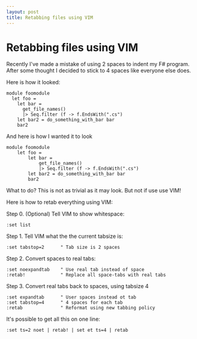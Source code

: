 ```yaml
---
layout: post
title: Retabbing files using VIM
---
```


# Retabbing files using VIM #

Recently I've made a mistake of using 2 spaces to indent my F# program. After
some thought I decided to stick to 4 spaces like everyone else does.

Here is how it looked:

    module foomodule
      let foo = 
        let bar = 
          get_file_names()
          |> Seq.filter (f -> f.EndsWith(".cs")
        let bar2 = do_something_with_bar bar
        bar2

And here is how I wanted it to look

    module foomodule
        let foo = 
            let bar = 
                get_file_names()
                |> Seq.filter (f -> f.EndsWith(".cs")
            let bar2 = do_something_with_bar bar
            bar2


What to do? This is not as trivial as it may look. But not if use use VIM!

Here is how to retab everything using VIM:

Step 0. (Optional) Tell VIM to show whitespace:

    :set list

Step 1. Tell VIM what the the current tabsize is:

    :set tabstop=2      " Tab size is 2 spaces

Step 2. Convert spaces to real tabs:

    :set noexpandtab    " Use real tab instead of space
    :retab!             " Replace all space-tabs with real tabs

Step 3. Convert real tabs back to spaces, using tabsize 4

    :set expandtab      " User spaces instead ot tab
    :set tabstop=4      " 4 spaces for each tab
    :retab              " Reformat using new tabbing policy


It's possible to get all this on one line:

    :set ts=2 noet | retab! | set et ts=4 | retab




